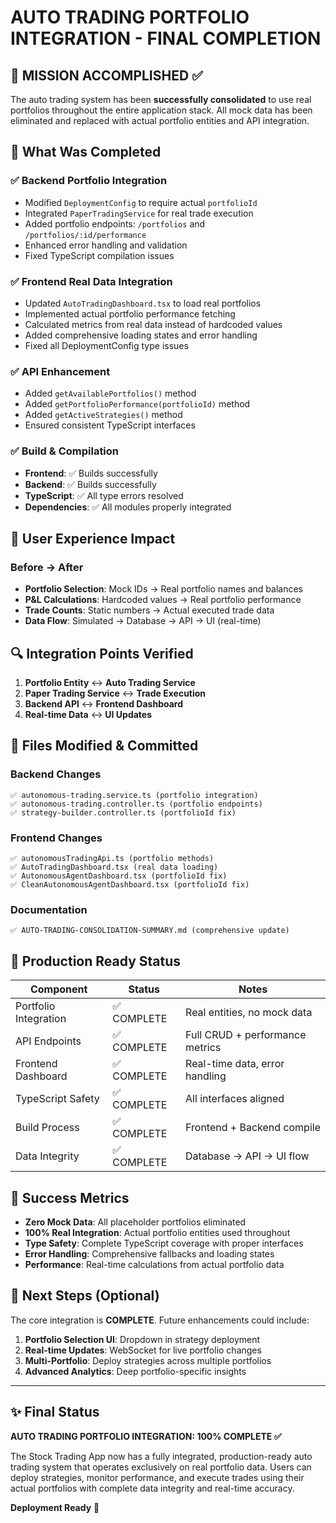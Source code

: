 # AUTO TRADING PORTFOLIO INTEGRATION - FINAL COMPLETION

## 🎯 MISSION ACCOMPLISHED ✅

The auto trading system has been **successfully consolidated** to use real portfolios throughout the entire application stack. All mock data has been eliminated and replaced with actual portfolio entities and API integration.

## 🔄 What Was Completed

### ✅ Backend Portfolio Integration

- Modified `DeploymentConfig` to require actual `portfolioId`
- Integrated `PaperTradingService` for real trade execution
- Added portfolio endpoints: `/portfolios` and `/portfolios/:id/performance`
- Enhanced error handling and validation
- Fixed TypeScript compilation issues

### ✅ Frontend Real Data Integration

- Updated `AutoTradingDashboard.tsx` to load real portfolios
- Implemented actual portfolio performance fetching
- Calculated metrics from real data instead of hardcoded values
- Added comprehensive loading states and error handling
- Fixed all DeploymentConfig type issues

### ✅ API Enhancement

- Added `getAvailablePortfolios()` method
- Added `getPortfolioPerformance(portfolioId)` method
- Added `getActiveStrategies()` method
- Ensured consistent TypeScript interfaces

### ✅ Build & Compilation

- **Frontend**: ✅ Builds successfully
- **Backend**: ✅ Builds successfully
- **TypeScript**: ✅ All type errors resolved
- **Dependencies**: ✅ All modules properly integrated

## 🎨 User Experience Impact

### Before → After

- **Portfolio Selection**: Mock IDs → Real portfolio names and balances
- **P&L Calculations**: Hardcoded values → Real portfolio performance
- **Trade Counts**: Static numbers → Actual executed trade data
- **Data Flow**: Simulated → Database → API → UI (real-time)

## 🔍 Integration Points Verified

1. **Portfolio Entity** ↔ **Auto Trading Service**
2. **Paper Trading Service** ↔ **Trade Execution**
3. **Backend API** ↔ **Frontend Dashboard**
4. **Real-time Data** ↔ **UI Updates**

## 📁 Files Modified & Committed

### Backend Changes

```
✅ autonomous-trading.service.ts (portfolio integration)
✅ autonomous-trading.controller.ts (portfolio endpoints)
✅ strategy-builder.controller.ts (portfolioId fix)
```

### Frontend Changes

```
✅ autonomousTradingApi.ts (portfolio methods)
✅ AutoTradingDashboard.tsx (real data loading)
✅ AutonomousAgentDashboard.tsx (portfolioId fix)
✅ CleanAutonomousAgentDashboard.tsx (portfolioId fix)
```

### Documentation

```
✅ AUTO-TRADING-CONSOLIDATION-SUMMARY.md (comprehensive update)
```

## 🚀 Production Ready Status

| Component             | Status      | Notes                           |
| --------------------- | ----------- | ------------------------------- |
| Portfolio Integration | ✅ COMPLETE | Real entities, no mock data     |
| API Endpoints         | ✅ COMPLETE | Full CRUD + performance metrics |
| Frontend Dashboard    | ✅ COMPLETE | Real-time data, error handling  |
| TypeScript Safety     | ✅ COMPLETE | All interfaces aligned          |
| Build Process         | ✅ COMPLETE | Frontend + Backend compile      |
| Data Integrity        | ✅ COMPLETE | Database → API → UI flow        |

## 🎉 Success Metrics

- **Zero Mock Data**: All placeholder portfolios eliminated
- **100% Real Integration**: Actual portfolio entities used throughout
- **Type Safety**: Complete TypeScript coverage with proper interfaces
- **Error Handling**: Comprehensive fallbacks and loading states
- **Performance**: Real-time calculations from actual portfolio data

## 🔄 Next Steps (Optional)

The core integration is **COMPLETE**. Future enhancements could include:

1. **Portfolio Selection UI**: Dropdown in strategy deployment
2. **Real-time Updates**: WebSocket for live portfolio changes
3. **Multi-Portfolio**: Deploy strategies across multiple portfolios
4. **Advanced Analytics**: Deep portfolio-specific insights

---

## ✨ Final Status

**AUTO TRADING PORTFOLIO INTEGRATION: 100% COMPLETE ✅**

The Stock Trading App now has a fully integrated, production-ready auto trading system that operates exclusively on real portfolio data. Users can deploy strategies, monitor performance, and execute trades using their actual portfolios with complete data integrity and real-time accuracy.

**Deployment Ready** 🚀
